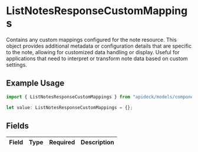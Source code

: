 # ListNotesResponseCustomMappings

Contains any custom mappings configured for the note resource. This object provides additional metadata or configuration details that are specific to the note, allowing for customized data handling or display. Useful for applications that need to interpret or transform note data based on custom settings.

## Example Usage

```typescript
import { ListNotesResponseCustomMappings } from "apideck/models/components";

let value: ListNotesResponseCustomMappings = {};
```

## Fields

| Field       | Type        | Required    | Description |
| ----------- | ----------- | ----------- | ----------- |